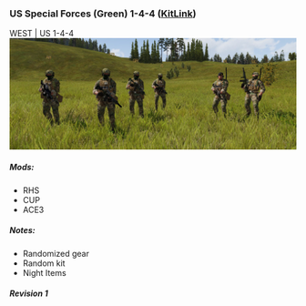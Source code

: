 ### US Special Forces (Green) 1-4-4  ([KitLink](https://raw.githubusercontent.com/rempopo/Gear_Kits_Collection/master/West/US%20SF%20Green%201-4-4/Kits%20US%20SF%20Green%201-4-4.sqf))
WEST | US 1-4-4 
<br />
<img src="https://github.com/rempopo/Gear_Kits_Collection/blob/master/West/US%20SF%20Green%201-4-4/ussf_overview.jpg?raw=true" />

##### Mods:
- RHS
- CUP
- ACE3

##### Notes:
- Randomized gear
- Random kit
- Night Items

##### Revision 1
